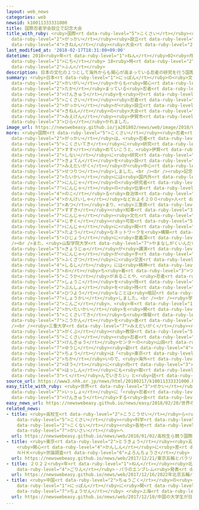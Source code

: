 ```yaml
---
layout: web_news
categories: web
newsid: k10011333331000
title: 国際忍者学会設立で記念大会
title_with_ruby: <ruby>国際<rt data-ruby-level="5">こくさい</rt></ruby><ruby>忍者<rt data-ruby-level="7">にんじゃ</rt></ruby><ruby>学会<rt
  data-ruby-level="2">がっかい</rt></ruby><ruby>設立<rt data-ruby-level="5">せつりつ</rt></ruby>で<ruby>記念<rt
  data-ruby-level="4">きねん</rt></ruby><ruby>大会<rt data-ruby-level="2">たいかい</rt></ruby>
last_modified_at: '2018-02-17T18:31:00+09:00'
datetime: 2018<ruby>年<rt data-ruby-level="1">ねん</rt></ruby>02<ruby>月<rt data-ruby-level="1">がつ</rt></ruby>17<ruby>日<rt
  data-ruby-level="1">にち</rt></ruby> 18<ruby>時<rt data-ruby-level="2">じ</rt></ruby>31<ruby>分<rt
  data-ruby-level="2">ふん</rt></ruby>
description: 日本の文化の１つとして海外からも関心が高まっている忍者の研究を行う国際忍者学会が設立され、記念の大会が三重県伊賀市で開かれました。
summary: <ruby>日本<rt data-ruby-level="1">にっぽん</rt></ruby>の<ruby>文化<rt data-ruby-level="3">ぶんか</rt></ruby>の１つとして<ruby>海外<rt
  data-ruby-level="2">かいがい</rt></ruby>からも<ruby>関心<rt data-ruby-level="4">かんしん</rt></ruby>が<ruby>高<rt
  data-ruby-level="2">たか</rt></ruby>まっている<ruby>忍者<rt data-ruby-level="7">にんじゃ</rt></ruby>の<ruby>研究<rt
  data-ruby-level="3">けんきゅう</rt></ruby>を<ruby>行<rt data-ruby-level="2">おこな</rt></ruby>う<ruby>国際<rt
  data-ruby-level="5">こくさい</rt></ruby><ruby>忍者<rt data-ruby-level="7">にんじゃ</rt></ruby><ruby>学会<rt
  data-ruby-level="2">がっかい</rt></ruby>が<ruby>設立<rt data-ruby-level="5">せつりつ</rt></ruby>され、<ruby>記念<rt
  data-ruby-level="4">きねん</rt></ruby>の<ruby>大会<rt data-ruby-level="2">たいかい</rt></ruby>が<ruby>三重県<rt
  data-ruby-level="7">みえけん</rt></ruby><ruby>伊賀市<rt data-ruby-level="8">いがし</rt></ruby>で<ruby>開<rt
  data-ruby-level="3">ひら</rt></ruby>かれました。
image_url: https://newswebeasy.github.io/ja201802/news/web/image/2018/02/17/K10011333331_1802171823_1802171831_01_02.jpg
more: <ruby>国際<rt data-ruby-level="5">こくさい</rt></ruby><ruby>忍者<rt data-ruby-level="7">にんじゃ</rt></ruby><ruby>学会<rt
  data-ruby-level="2">がっかい</rt></ruby>は、<ruby>忍者<rt data-ruby-level="7">にんじゃ</rt></ruby>について<ruby>国際的<rt
  data-ruby-level="5">こくさいてき</rt></ruby>に<ruby>研究<rt data-ruby-level="3">けんきゅう</rt></ruby>を<ruby>進<rt
  data-ruby-level="3">すす</rt></ruby>めていこうと、<ruby>伊賀<rt data-ruby-level="8">いが</rt></ruby><ruby>市内<rt
  data-ruby-level="2">しない</rt></ruby>に<ruby>研究<rt data-ruby-level="3">けんきゅう</rt></ruby><ruby>拠点<rt
  data-ruby-level="7">きょてん</rt></ruby>を<ruby>設<rt data-ruby-level="5">もう</rt></ruby>けている<ruby>三重大学<rt
  data-ruby-level="7">みえだいがく</rt></ruby>が<ruby>中心<rt data-ruby-level="2">ちゅうしん</rt></ruby>になって<ruby>設立<rt
  data-ruby-level="5">せつりつ</rt></ruby>しました。<br /><br /><ruby>記念<rt data-ruby-level="4">きねん</rt></ruby><ruby>大会<rt
  data-ruby-level="2">たいかい</rt></ruby>には<ruby>国内外<rt data-ruby-level="2">こくないがい</rt></ruby>の<ruby>忍者<rt
  data-ruby-level="7">にんじゃ</rt></ruby>の<ruby>研究者<rt data-ruby-level="3">けんきゅうしゃ</rt></ruby>や<ruby>忍者<rt
  data-ruby-level="7">にんじゃ</rt></ruby>の<ruby>伝承<rt data-ruby-level="5">でんしょう</rt></ruby>が<ruby>残<rt
  data-ruby-level="4">のこ</rt></ruby>る<ruby>自治体<rt data-ruby-level="4">じちたい</rt></ruby>の<ruby>関係者<rt
  data-ruby-level="4">かんけいしゃ</rt></ruby>などおよそ２００<ruby>人<rt data-ruby-level="1">にん</rt></ruby>が<ruby>集<rt
  data-ruby-level="3">あつ</rt></ruby>まり、<ruby>三重県<rt data-ruby-level="7">みえけん</rt></ruby>の<ruby>鈴木<rt
  data-ruby-level="7">すずき</rt></ruby><ruby>知事<rt data-ruby-level="3">ちじ</rt></ruby>が「<ruby>忍者<rt
  data-ruby-level="7">にんじゃ</rt></ruby><ruby>文化<rt data-ruby-level="3">ぶんか</rt></ruby>を<ruby>持続<rt
  data-ruby-level="4">じぞく</rt></ruby><ruby>可能<rt data-ruby-level="5">かのう</rt></ruby>なものにするために、<ruby>忍者<rt
  data-ruby-level="7">にんじゃ</rt></ruby>に<ruby>関<rt data-ruby-level="4">かん</rt></ruby>する<ruby>多様<rt
  data-ruby-level="3">たよう</rt></ruby>なネットワークを<ruby>構築<rt data-ruby-level="5">こうちく</rt></ruby>することは<ruby>非常<rt
  data-ruby-level="5">ひじょう</rt></ruby>に<ruby>意義深<rt data-ruby-level="5">いぎぶか</rt></ruby>い」とあいさつしました。<br
  /><br />また、<ruby>山梨学院大学<rt data-ruby-level="7">やまなしがくいんだいがく</rt></ruby>のウィリアム・リード<ruby>教授<rt
  data-ruby-level="5">きょうじゅ</rt></ruby>が<ruby>講演<rt data-ruby-level="5">こうえん</rt></ruby>し、<ruby>忍者<rt
  data-ruby-level="7">にんじゃ</rt></ruby>が<ruby>手<rt data-ruby-level="1">て</rt></ruby>を<ruby>複雑<rt
  data-ruby-level="5">ふくざつ</rt></ruby>に<ruby>交差<rt data-ruby-level="4">こうさ</rt></ruby>させる「<ruby>印<rt
  data-ruby-level="4">しるし</rt></ruby>」には<ruby>精神<rt data-ruby-level="5">せいしん</rt></ruby>を<ruby>落<rt
  data-ruby-level="3">お</rt></ruby>ち<ruby>着<rt data-ruby-level="3">つ</rt></ruby>かせる<ruby>効果<rt
  data-ruby-level="5">こうか</rt></ruby>があることや、<ruby>忍者<rt data-ruby-level="7">にんじゃ</rt></ruby>は<ruby>証拠<rt
  data-ruby-level="7">しょうこ</rt></ruby>を<ruby>残<rt data-ruby-level="4">のこ</rt></ruby>さないよう<ruby>文書<rt
  data-ruby-level="2">ぶんしょ</rt></ruby>を<ruby>残<rt data-ruby-level="4">のこ</rt></ruby>さず、<ruby>必要<rt
  data-ruby-level="4">ひつよう</rt></ruby>なことは<ruby>暗記<rt data-ruby-level="3">あんき</rt></ruby>していたことなどを<ruby>紹介<rt
  data-ruby-level="7">しょうかい</rt></ruby>しました。<br /><br /><ruby>学会<rt data-ruby-level="2">がっかい</rt></ruby>では<ruby>今後<rt
  data-ruby-level="2">こんご</rt></ruby>、<ruby>年<rt data-ruby-level="1">ねん</rt></ruby>１<ruby>回大会<rt
  data-ruby-level="2">かいたいかい</rt></ruby>を<ruby>開<rt data-ruby-level="3">ひら</rt></ruby>くなど、<ruby>国際的<rt
  data-ruby-level="5">こくさいてき</rt></ruby>な<ruby>情報<rt data-ruby-level="5">じょうほう</rt></ruby><ruby>交換<rt
  data-ruby-level="7">こうかん</rt></ruby>を<ruby>進<rt data-ruby-level="3">すす</rt></ruby>めていくことにしています。<br
  /><br /><ruby>三重大学<rt data-ruby-level="7">みえだいがく</rt></ruby><ruby>人文<rt data-ruby-level="1">じんぶん</rt></ruby><ruby>学部<rt
  data-ruby-level="3">がくぶ</rt></ruby><ruby>教授<rt data-ruby-level="5">きょうじゅ</rt></ruby>で<ruby>国際<rt
  data-ruby-level="5">こくさい</rt></ruby><ruby>忍者<rt data-ruby-level="7">にんじゃ</rt></ruby><ruby>研究<rt
  data-ruby-level="3">けんきゅう</rt></ruby>センターの<ruby>山田<rt data-ruby-level="1">やまだ</rt></ruby><ruby>雄司<rt
  data-ruby-level="7">ゆうじ</rt></ruby><ruby>副<rt data-ruby-level="4">ふく</rt></ruby>センター<ruby>長<rt
  data-ruby-level="2">ちょう</rt></ruby>は「<ruby>東京<rt data-ruby-level="2">とうきょう</rt></ruby>オリンピックも<ruby>近<rt
  data-ruby-level="2">ちか</rt></ruby>いので、<ruby>海外<rt data-ruby-level="2">かいがい</rt></ruby>の<ruby>方<rt
  data-ruby-level="2">ほう</rt></ruby>に<ruby>向<rt data-ruby-level="3">む</rt></ruby>けての<ruby>発信<rt
  data-ruby-level="4">はっしん</rt></ruby>にも<ruby>取<rt data-ruby-level="3">と</rt></ruby>り<ruby>組<rt
  data-ruby-level="3">く</rt></ruby>んでいきたい」と<ruby>話<rt data-ruby-level="2">はな</rt></ruby>していました。
source_url: https://www3.nhk.or.jp/news/html/20180217/k10011333331000.html
easy_title_with_ruby: <ruby>世界<rt data-ruby-level="3">せかい</rt></ruby>の<ruby>人<rt data-ruby-level="1">ひと</rt></ruby>と<ruby>一緒<rt
  data-ruby-level="7">いっしょ</rt></ruby>に「<ruby>忍者<rt data-ruby-level="7">にんじゃ</rt></ruby>」を<ruby>研究<rt
  data-ruby-level="3">けんきゅう</rt></ruby>する<ruby>会<rt data-ruby-level="2">かい</rt></ruby>ができた
easy_news_url: https://newswebeasy.github.io/news/easy/2018/02/20/世界の人と一緒に忍者を研究する会ができた
related_news:
- title: <ruby>高校生<rt data-ruby-level="2">こうこうせい</rt></ruby>ら<ruby>競<rt data-ruby-level="7">きそ</rt></ruby>う「<ruby>国際<rt
    data-ruby-level="5">こくさい</rt></ruby><ruby>科学<rt data-ruby-level="2">かがく</rt></ruby>オリンピック」<ruby>国内<rt
    data-ruby-level="2">こくない</rt></ruby><ruby>各地<rt data-ruby-level="4">かくち</rt></ruby>で<ruby>開催<rt
    data-ruby-level="7">かいさい</rt></ruby>へ
  url: https://newswebeasy.github.io/news/web/2018/01/02/高校生ら競う国際科学オリンピック国内各地で開催へ
- title: <ruby>東京<rt data-ruby-level="2">とうきょう</rt></ruby><ruby>五輪<rt data-ruby-level="4">ごりん</rt></ruby>とパラリンピック
    <ruby>関心<rt data-ruby-level="4">かんしん</rt></ruby>に<ruby>差<rt data-ruby-level="4">さ</rt></ruby>
    ＮＨＫ<ruby>世論調査<rt data-ruby-level="6">よろんちょうさ</rt></ruby>
  url: https://newswebeasy.github.io/news/web/2017/12/21/東京五輪とパラリンピック-関心に差-NHK世論調査
- title: ２０２２<ruby>年<rt data-ruby-level="1">ねん</rt></ruby><ruby>北京<rt data-ruby-level="8">ぺきん</rt></ruby><ruby>五輪<rt
    data-ruby-level="4">ごりん</rt></ruby>・パラのエンブレム<ruby>発表<rt data-ruby-level="3">はっぴょう</rt></ruby>
  url: https://newswebeasy.github.io/news/web/2017/12/16/2022年北京五輪パラのエンブレム発表
- title: <ruby>中国<rt data-ruby-level="2">ちゅうごく</rt></ruby>の<ruby>大学生<rt data-ruby-level="1">だいがくせい</rt></ruby>が<ruby>日本<rt
    data-ruby-level="1">にっぽん</rt></ruby>に<ruby>関<rt data-ruby-level="4">かん</rt></ruby>するクイズに<ruby>挑戦<rt
    data-ruby-level="7">ちょうせん</rt></ruby> <ruby>上海<rt data-ruby-level="8">しゃんはい</rt></ruby>
  url: https://newswebeasy.github.io/news/web/2017/12/10/中国の大学生が日本に関するクイズに挑戦-上海
...
```

